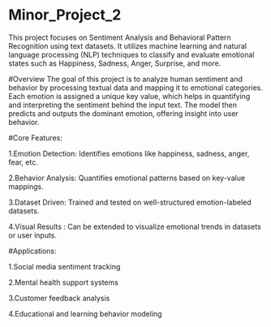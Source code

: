 # Minor_Project_2
This project focuses on Sentiment Analysis and Behavioral Pattern Recognition using text datasets. It utilizes machine learning and natural language processing (NLP) techniques to classify and evaluate emotional states such as Happiness, Sadness, Anger, Surprise, and more.



#Overview
The goal of this project is to analyze human sentiment and behavior by processing textual data and mapping it to emotional categories. Each emotion is assigned a unique key value, which helps in quantifying and interpreting the sentiment behind the input text. The model then predicts and outputs the dominant emotion, offering insight into user behavior.


#Core Features:

1.Emotion Detection: Identifies emotions like happiness, sadness, anger, fear, etc.

2.Behavior Analysis: Quantifies emotional patterns based on key-value mappings.

3.Dataset Driven: Trained and tested on well-structured emotion-labeled datasets.

4.Visual Results : Can be extended to visualize emotional trends in datasets or user inputs.


#Applications:

1.Social media sentiment tracking

2.Mental health support systems

3.Customer feedback analysis

4.Educational and learning behavior modeling
